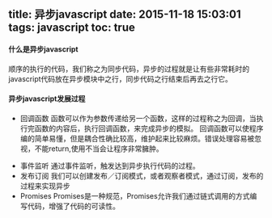 title: 异步javascript
date: 2015-11-18 15:03:01
tags: javascript
toc: true
---
#### 什么是异步javascript
顺序的执行的代码，我们称之为同步代码，异步的过程就是让有些非常耗时的javascript代码放在异步模块中之行，同步代码之行结束后再去之行它。

#### 异步javascript发展过程
* 回调函数
	函数可以作为参数传递给另一个函数，这样的过程称之为回调，当执行完函数的内容后，执行回调函数，来完成异步的模拟。
	回调函数可以使程序编的简单易懂，但是耦合性确比较高，维护起来比较麻烦。错误处理容易被忽视，不能return,使用不当会让程序非常臃肿。
<!--more-->
* 事件监听
	通过事件监听，触发达到异步执行代码的过程。
* 发布订阅
	我们可以创建发布／订阅模式，或者观察者模式，通过订阅，发布的过程来实现异步
* Promises
	Promises是一种规范，Promises允许我们通过链式调用的方式编写代码，增强了代码的可读性。
